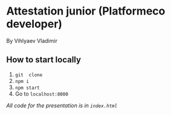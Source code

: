 # Attestation junior (Platformeco developer)
By Vihlyaev Vladimir

## How to start locally

1. `git  clone`
2. `npm i`
3. `npm start`
4. Go to `localhost:8000`

_All code for the presentation is in `index.html`_
